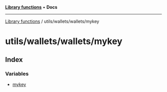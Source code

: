 [**Library functions**](../../../../README.md) • **Docs**

***

[Library functions](../../../../modules.md) / utils/wallets/wallets/mykey

# utils/wallets/wallets/mykey

## Index

### Variables

- [mykey](variables/mykey.md)
